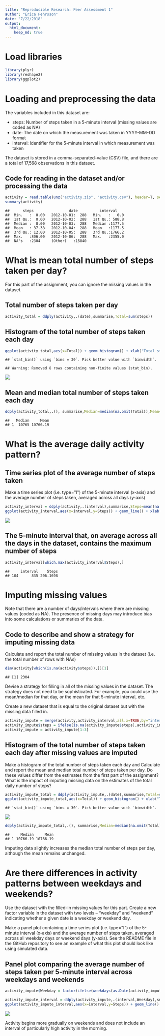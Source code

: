 ```yaml
---
title: "Reproducible Research: Peer Assessment 1"
author: "Erica Pehrsson"
date: "7/22/2018"
output:
  html_document:
    keep_md: true
---
```




# Load libraries


```r
library(plyr)
library(reshape2)
library(ggplot2)
```

# Loading and preprocessing the data

The variables included in this dataset are:

+ steps: Number of steps taken in a 5-minute interval (missing values are coded as NA)
+ date: The date on which the measurement was taken in YYYY-MM-DD format
+ interval: Identifier for the 5-minute interval in which measurement was taken

The dataset is stored in a comma-separated-value (CSV) file, and there are a total of 17,568 observations in this dataset.

## Code for reading in the dataset and/or processing the data


```r
activity = read.table(unz("activity.zip", "activity.csv"), header=T, sep=",")
summary(activity)
```

```
##      steps                date          interval     
##  Min.   :  0.00   2012-10-01:  288   Min.   :   0.0  
##  1st Qu.:  0.00   2012-10-02:  288   1st Qu.: 588.8  
##  Median :  0.00   2012-10-03:  288   Median :1177.5  
##  Mean   : 37.38   2012-10-04:  288   Mean   :1177.5  
##  3rd Qu.: 12.00   2012-10-05:  288   3rd Qu.:1766.2  
##  Max.   :806.00   2012-10-06:  288   Max.   :2355.0  
##  NA's   :2304     (Other)   :15840
```

# What is mean total number of steps taken per day?

For this part of the assignment, you can ignore the missing values in the dataset.

## Total number of steps taken per day


```r
activity_total = ddply(activity,.(date),summarise,Total=sum(steps))
```

## Histogram of the total number of steps taken each day


```r
ggplot(activity_total,aes(x=Total)) + geom_histogram() + xlab("Total steps per day") + ylab("Days")
```

```
## `stat_bin()` using `bins = 30`. Pick better value with `binwidth`.
```

```
## Warning: Removed 8 rows containing non-finite values (stat_bin).
```

![](RR_files/figure-html/unnamed-chunk-4-1.png)<!-- -->

## Mean and median total number of steps taken each day


```r
ddply(activity_total,.(), summarise,Median=median(na.omit(Total)),Mean=mean(na.omit(Total)))[2:3]
```

```
##   Median     Mean
## 1  10765 10766.19
```

# What is the average daily activity pattern?

## Time series plot of the average number of steps taken

Make a time series plot (i.e. type="l") of the 5-minute interval (x-axis) and the average number of steps taken, averaged across all days (y-axis)


```r
activity_interval = ddply(activity,.(interval),summarise,Steps=mean(na.omit(steps)))
ggplot(activity_interval,aes(x=interval,y=Steps)) + geom_line() + xlab("Interval") + ylab("Mean steps")
```

![](RR_files/figure-html/unnamed-chunk-6-1.png)<!-- -->

## The 5-minute interval that, on average across all the days in the dataset, contains the maximum number of steps


```r
activity_interval[which.max(activity_interval$Steps),]
```

```
##     interval    Steps
## 104      835 206.1698
```

# Imputing missing values

Note that there are a number of days/intervals where there are missing values (coded as NA). The presence of missing days may introduce bias into some calculations or summaries of the data.

## Code to describe and show a strategy for imputing missing data

Calculate and report the total number of missing values in the dataset (i.e. the total number of rows with NAs)


```r
dim(activity[which(is.na(activity$steps)),])[1]
```

```
## [1] 2304
```

Devise a strategy for filling in all of the missing values in the dataset. The strategy does not need to be sophisticated. For example, you could use the mean/median for that day, or the mean for that 5-minute interval, etc.

Create a new dataset that is equal to the original dataset but with the missing data filled in.


```r
activity_impute = merge(activity,activity_interval,all.x=TRUE,by="interval")
activity_impute$steps = ifelse(is.na(activity_impute$steps),activity_impute$Steps,activity_impute$steps)
activity_impute = activity_impute[1:3]
```

## Histogram of the total number of steps taken each day after missing values are imputed

Make a histogram of the total number of steps taken each day and Calculate and report the mean and median total number of steps taken per day. Do these values differ from the estimates from the first part of the assignment? What is the impact of imputing missing data on the estimates of the total daily number of steps?


```r
activity_impute_total = ddply(activity_impute,.(date),summarise,Total=sum(steps))
ggplot(activity_impute_total,aes(x=Total)) + geom_histogram() + xlab("Total steps per day") + ylab("Days")
```

```
## `stat_bin()` using `bins = 30`. Pick better value with `binwidth`.
```

![](RR_files/figure-html/unnamed-chunk-10-1.png)<!-- -->

```r
ddply(activity_impute_total,.(), summarise,Median=median(na.omit(Total)),Mean=mean(na.omit(Total)))[2:3]
```

```
##     Median     Mean
## 1 10766.19 10766.19
```

Imputing data slightly increases the median total number of steps per day, although the mean remains unchanged. 

# Are there differences in activity patterns between weekdays and weekends?

Use the dataset with the filled-in missing values for this part. Create a new factor variable in the dataset with two levels – “weekday” and “weekend” indicating whether a given date is a weekday or weekend day.

Make a panel plot containing a time series plot (i.e. type="l") of the 5-minute interval (x-axis) and the average number of steps taken, averaged across all weekday days or weekend days (y-axis). See the README file in the GitHub repository to see an example of what this plot should look like using simulated data.

## Panel plot comparing the average number of steps taken per 5-minute interval across weekdays and weekends


```r
activity_impute$Weekday = factor(ifelse(weekdays(as.Date(activity_impute$date)) %in% c("Saturday","Sunday"),"weekend","weekday"),levels=c("weekday","weekend"))

activity_impute_interval = ddply(activity_impute,.(interval,Weekday),summarise,Steps=mean(na.omit(steps)))
ggplot(activity_impute_interval,aes(x=interval,y=Steps)) + geom_line() + facet_wrap(~Weekday) + xlab("Interval") + ylab("Mean steps")
```

![](RR_files/figure-html/unnamed-chunk-11-1.png)<!-- -->

Activity begins more gradually on weekends and does not include an interval of particularly high activity in the morning. 
